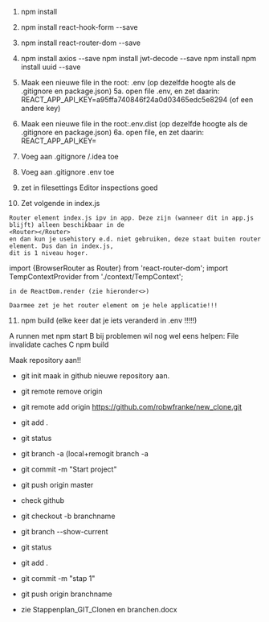 1.    npm install
2.    npm install react-hook-form --save
3.    npm install react-router-dom --save
4.    npm install axios --save
      npm install jwt-decode --save
      npm install npm install uuid --save
      
5.    Maak een nieuwe file in the root: .env (op dezelfde hoogte als de .gitignore en package.json)
5a.   open file .env, en zet daarin: REACT_APP_API_KEY=a95ffa740846f24a0d03465edc5e8294 (of een andere key)

      
6.    Maak een nieuwe file in the root:.env.dist (op dezelfde hoogte als de .gitignore en package.json)
6a.   open file, en zet daarin: REACT_APP_API_KEY=
      
7.    Voeg aan .gitignore /.idea toe
8.    Voeg aan .gitignore  .env  toe
      
9.    zet in filesettings Editor inspections goed
      
10.    Zet volgende in index.js      
     
    Router element index.js ipv in app. Deze zijn (wanneer dit in app.js blijft) alleen beschikbaar in de
    <Router></Router>
    en dan kun je usehistory e.d. niet gebruiken, deze staat buiten router element. Dus dan in index.js,
    dit is 1 niveau hoger.

import {BrowserRouter as Router} from 'react-router-dom';
import TempContextProvider from './context/TempContext';

    in de ReactDom.render (zie hieronder<>)

<Router>
              <App/>
</Router>

<TempContextProvider>
          <App />
</TempContextProvider>


    Daarmee zet je het router element om je hele applicatie!!!

11. npm build  (elke keer dat je iets veranderd in .env !!!!!)



A runnen met npm start
B bij problemen wil nog wel eens helpen: File invalidate caches
C npm build

Maak repository aan!!

- git init
maak in github nieuwe repository aan.

- git remote remove origin
- git remote add origin https://github.com/robwfranke/new_clone.git
- git add .
- git status
- git branch -a (local+remogit branch -a
- git commit -m "Start project"
- git push origin master
- check github
- git checkout -b branchname

- git branch --show-current

- git status
- git add .
- git commit -m "stap 1"
- git push origin branchname
- zie Stappenplan_GIT_Clonen en branchen.docx